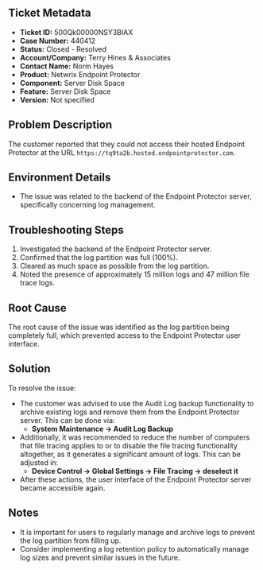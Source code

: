 ## Ticket Metadata
- **Ticket ID:** 500Qk00000NSY3BIAX
- **Case Number:** 440412
- **Status:** Closed - Resolved
- **Account/Company:** Terry Hines & Associates
- **Contact Name:** Norm Hayes
- **Product:** Netwrix Endpoint Protector
- **Component:** Server Disk Space
- **Feature:** Server Disk Space
- **Version:** Not specified

## Problem Description
The customer reported that they could not access their hosted Endpoint Protector at the URL `https://tq9ta2b.hosted.endpointprotector.com`.

## Environment Details
- The issue was related to the backend of the Endpoint Protector server, specifically concerning log management.

## Troubleshooting Steps
1. Investigated the backend of the Endpoint Protector server.
2. Confirmed that the log partition was full (100%).
3. Cleared as much space as possible from the log partition.
4. Noted the presence of approximately 15 million logs and 47 million file trace logs.

## Root Cause
The root cause of the issue was identified as the log partition being completely full, which prevented access to the Endpoint Protector user interface.

## Solution
To resolve the issue:
- The customer was advised to use the Audit Log backup functionality to archive existing logs and remove them from the Endpoint Protector server. This can be done via:
  - **System Maintenance -> Audit Log Backup**
- Additionally, it was recommended to reduce the number of computers that file tracing applies to or to disable the file tracing functionality altogether, as it generates a significant amount of logs. This can be adjusted in:
  - **Device Control -> Global Settings -> File Tracing -> deselect it**
- After these actions, the user interface of the Endpoint Protector server became accessible again.

## Notes
- It is important for users to regularly manage and archive logs to prevent the log partition from filling up.
- Consider implementing a log retention policy to automatically manage log sizes and prevent similar issues in the future.